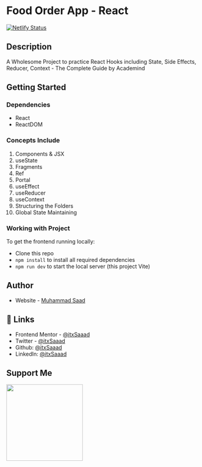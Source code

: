 # Food Order App - React

[![Netlify Status](https://api.netlify.com/api/v1/badges/697a3dd0-4975-4db9-86b2-9db7028f1570/deploy-status)](https://app.netlify.com/sites/reactive-meals-react/deploys)

## Description

A Wholesome Project to practice React Hooks including State, Side Effects, Reducer, Context - The Complete Guide by Academind

## Getting Started

### Dependencies

* React
* ReactDOM

### Concepts Include

1. Components & JSX
2. useState
3. Fragments
4. Ref
5. Portal
6. useEffect
7. useReducer
8. useContext
9. Structuring the Folders
10. Global State Maintaining

### Working with Project

To get the frontend running locally:

* Clone this repo
* `npm install` to install all required dependencies
* `npm run dev` to start the local server (this project Vite)

## Author

* Website - [Muhammad Saad](https://zaap.bio/itxSaaad)

## 🔗 Links

* Frontend Mentor - [@itxSaaad](https://www.frontendmentor.io/profile/itxSaaad)
* Twitter - [@itxSaaad](https://www.twitter.com/itxSaaad)
* Github: [@itxSaaad](https://github.com/itxSaaad)
* LinkedIn: [@itxSaaad](https://linkedin.com/in/itxSaaad)

## Support Me

<a href="https://www.buymeacoffee.com/itxSaaad"><img src="https://cdn.buymeacoffee.com/buttons/v2/default-yellow.png" width="200" /></a>